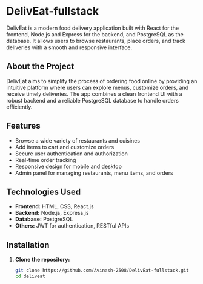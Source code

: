 # DelivEat-fullstack

DelivEat is a modern food delivery application built with React for the frontend, Node.js and Express for the backend, and PostgreSQL as the database. It allows users to browse restaurants, place orders, and track deliveries with a smooth and responsive interface.

## About the Project

DelivEat aims to simplify the process of ordering food online by providing an intuitive platform where users can explore menus, customize orders, and receive timely deliveries. The app combines a clean frontend UI with a robust backend and a reliable PostgreSQL database to handle orders efficiently.

## Features

- Browse a wide variety of restaurants and cuisines
- Add items to cart and customize orders
- Secure user authentication and authorization
- Real-time order tracking
- Responsive design for mobile and desktop
- Admin panel for managing restaurants, menu items, and orders

## Technologies Used

- **Frontend:** HTML, CSS, React.js
- **Backend:** Node.js, Express.js
- **Database:** PostgreSQL
- **Others:** JWT for authentication, RESTful APIs

## Installation

1. **Clone the repository:**

   ```bash
   git clone https://github.com/Avinash-2508/DelivEat-fullstack.git
   cd deliveat
